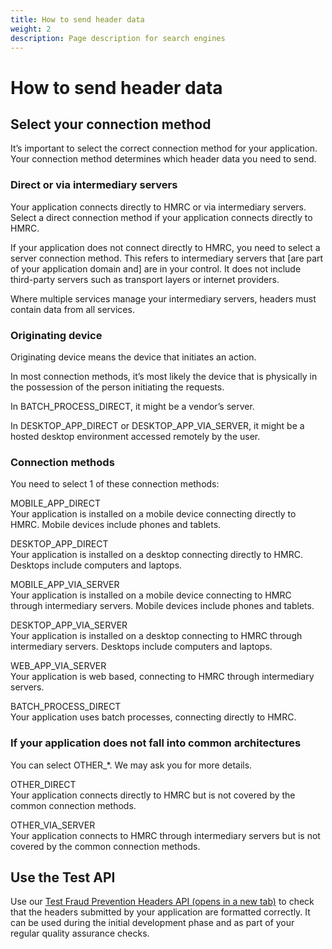 ```yaml
---
title: How to send header data
weight: 2
description: Page description for search engines
---
```


# How to send header data

## Select your connection method

<span class="font-large">It’s important to select the correct connection method for your application. Your connection method determines which header data you need to send.
</span>

### Direct or via  intermediary servers

Your application connects directly to HMRC or via intermediary servers. Select a direct connection method if your application connects directly to HMRC.

If your application does not connect directly to HMRC, you need to select a server connection method. This refers to intermediary servers that [are part of your application domain and] are in your control. It does not include third-party servers such as transport layers or internet providers.

Where multiple services manage your intermediary servers, headers must contain data from all services.


### Originating device

Originating device means the device that initiates an action.

In most connection methods, it’s most likely the device that is physically in the possession of the person initiating the requests.

<p>In <span class="code--slim">BATCH_PROCESS_DIRECT</span>, it might be a vendor’s server.</p>

<p>In <span class="code--slim">DESKTOP_APP_DIRECT</span> or <span class="code--slim">DESKTOP_APP_VIA_SERVER</span>, it might be a hosted desktop environment accessed remotely by the user.</p>

### Connection methods

You need to select 1 of these connection methods:

<p><span class="code--slim-large">MOBILE_APP_DIRECT</span><br>
Your application is installed on a mobile device connecting directly to HMRC. Mobile devices include phones and tablets.</p>
</li>
<p><span class="code--slim-large">DESKTOP_APP_DIRECT</span><br>
Your application is installed on a desktop connecting directly to HMRC. Desktops include computers and laptops.</p>

<p><span class="code--slim-large">MOBILE_APP_VIA_SERVER</span><br>
Your application is installed on a mobile device connecting to HMRC through intermediary servers. Mobile devices include phones and tablets.

<p><span class="code--slim-large">DESKTOP_APP_VIA_SERVER</span><br>
Your application is installed on a desktop connecting to HMRC through intermediary servers. Desktops include computers and laptops.

<p><span class="code--slim-large">WEB_APP_VIA_SERVER</span><br>
Your application is web based, connecting to HMRC through intermediary servers.

<p><span class="code--slim-large">BATCH_PROCESS_DIRECT</span><br>
Your application uses batch processes, connecting directly to HMRC.

### If your application does not fall into common architectures

You can select <span class="code--slim-large">OTHER_*</span>. We may ask you for more details.  

<p><span class="code--slim-large">OTHER_DIRECT</span><br>
Your application connects directly to HMRC but is not covered by the common connection methods.

<p><span class="code--slim-large">OTHER_VIA_SERVER</span><br>
Your application connects to HMRC through intermediary servers but is not covered by the common connection methods.


## Use the Test API

Use our <a href="https://developer.service.hmrc.gov.uk/api-documentation/docs/api/service/txm-fph-validator-api">Test Fraud Prevention Headers API (opens in a new tab)</a> to check that the headers submitted by your application are formatted correctly. It can be used during the initial development phase and as part of your regular quality assurance checks.
